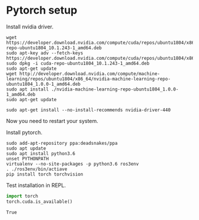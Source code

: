 # Pytorch setup

Install nvidia driver.
```
wget https://developer.download.nvidia.com/compute/cuda/repos/ubuntu1804/x86_64/cuda-repo-ubuntu1804_10.1.243-1_amd64.deb
sudo apt-key adv --fetch-keys https://developer.download.nvidia.com/compute/cuda/repos/ubuntu1804/x86_64/7fa2af80.pub
sudo dpkg -i cuda-repo-ubuntu1804_10.1.243-1_amd64.deb
sudo apt-get update
wget http://developer.download.nvidia.com/compute/machine-learning/repos/ubuntu1804/x86_64/nvidia-machine-learning-repo-ubuntu1804_1.0.0-1_amd64.deb
sudo apt install ./nvidia-machine-learning-repo-ubuntu1804_1.0.0-1_amd64.deb
sudo apt-get update

sudo apt-get install --no-install-recommends nvidia-driver-440
```

Now you need to restart your system.

Install pytorch.
```
sudo add-apt-repository ppa:deadsnakes/ppa
sudo apt update
sudo apt install python3.6
unset PYTHONPATH
virtualenv --no-site-packages -p python3.6 ros3env
. ./ros3env/bin/actiave
pip install torch torchvision
```

Test installation in REPL.

```python
import torch
torch.cuda.is_available()
```
```
True
```